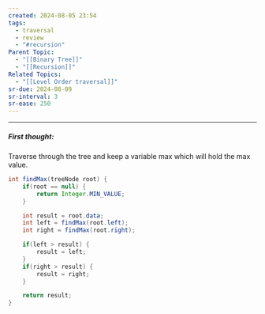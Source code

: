 ```yaml
---
created: 2024-08-05 23:54
tags:
  - traversal
  - review
  - "#recursion"
Parent Topic:
  - "[[Binary Tree]]"
  - "[[Recursion]]"
Related Topics:
  - "[[Level Order traversal]]"
sr-due: 2024-08-09
sr-interval: 3
sr-ease: 250
---
```


***
##### First thought:

Traverse through the tree and keep a variable max which will hold the max value.

```java
int findMax(treeNode root) {
	if(root == null) {
		return Integer.MIN_VALUE;
	}

	int result = root.data;
	int left = findMax(root.left);
	int right = findMax(root.right);

	if(left > result) {
		result = left;
	}
	if(right > result) {
		result = right;
	}

	return result;
}
```